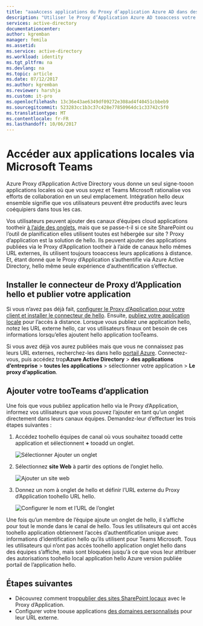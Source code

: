 ```yaml
---
title: "aaaAccess applications du Proxy d’application Azure AD dans des équipes | Documents Microsoft"
description: "Utiliser le Proxy d’Application Azure AD tooaccess votre application sur site via Microsoft Teams."
services: active-directory
documentationcenter: 
author: kgremban
manager: femila
ms.assetid: 
ms.service: active-directory
ms.workload: identity
ms.tgt_pltfrm: na
ms.devlang: na
ms.topic: article
ms.date: 07/12/2017
ms.author: kgremban
ms.reviewer: harshja
ms.custom: it-pro
ms.openlocfilehash: 13c36e43ae6349df09272e308ad4f40451cbbeb9
ms.sourcegitcommit: 523283cc1b3c37c428e77850964dc1c33742c5f0
ms.translationtype: MT
ms.contentlocale: fr-FR
ms.lasthandoff: 10/06/2017
---
```

# <a name="access-your-on-premises-applications-through-microsoft-teams"></a>Accéder aux applications locales via Microsoft Teams

Azure Proxy d’Application Active Directory vous donne un seul signe-tooon applications locales où que vous soyez et Teams Microsoft rationalise vos efforts de collaboration en un seul emplacement. Intégration hello deux ensemble signifie que vos utilisateurs peuvent être productifs avec leurs coéquipiers dans tous les cas. 

Vos utilisateurs peuvent ajouter des canaux d’équipes cloud applications tootheir [à l’aide des onglets](https://support.office.com/article/Video-Using-Tabs-7350a03e-017a-4a00-a6ae-1c9fe8c497b3?ui=en-US&rs=en-US&ad=US), mais que se passe-t-il si ce site SharePoint ou l’outil de planification elles utilisent toutes est hébergée sur site ? Proxy d’application est la solution de hello. Ils peuvent ajouter des applications publiées via le Proxy d’Application tootheir à l’aide de canaux hello mêmes URL externes, ils utilisent toujours tooaccess leurs applications à distance. Et, étant donné que le Proxy d’Application s’authentifie via Azure Active Directory, hello même seule expérience d’authentification s’effectue.


## <a name="install-hello-application-proxy-connector-and-publish-your-app"></a>Installer le connecteur de Proxy d’Application hello et publier votre application

Si vous n’avez pas déjà fait, [configurer le Proxy d’Application pour votre client et installer le connecteur de hello](active-directory-application-proxy-enable.md). Ensuite, [publiez votre application locale](application-proxy-publish-azure-portal.md) pour l’accès à distance. Lorsque vous publiez une application hello, notez les URL externe hello, car vos utilisateurs finaux ont besoin de ces informations lorsqu’elles ajoutent hello application tooTeams.

Si vous avez déjà vos aurez publiées mais que vous ne connaissez pas leurs URL externes, recherchez-les dans hello [portail Azure](https://portal.azure.com). Connectez-vous, puis accédez trop**Azure Active Directory** > **des applications d’entreprise** > **toutes les applications** > sélectionner votre application > **Le proxy d’application**.

## <a name="add-your-app-tooteams"></a>Ajouter votre tooTeams d’application

Une fois que vous publiez application hello via le Proxy d’Application, informez vos utilisateurs que vous pouvez l’ajouter en tant qu’un onglet directement dans leurs canaux équipes. Demandez-leur d’effectuer les trois étapes suivantes :

1. Accédez toohello équipes de canal où vous souhaitez tooadd cette application et sélectionnent  **+**  tooadd un onglet.

   ![Sélectionner Ajouter un onglet](./media/application-proxy-teams/add-tab.png)

2. Sélectionnez **site Web** à partir des options de l’onglet hello.

   ![Ajouter un site web](./media/application-proxy-teams/website.png)

3. Donnez un nom à onglet de hello et définir l’URL externe du Proxy d’Application toohello URL hello. 

   ![Configurer le nom et l’URL de l’onglet](./media/application-proxy-teams/tab-name-url.png)

Une fois qu’un membre de l’équipe ajoute un onglet de hello, il s’affiche pour tout le monde dans le canal de hello. Tous les utilisateurs qui ont accès toohello application obtiennent l’accès d’authentification unique avec informations d’identification hello qu’ils utilisent pour Teams Microsoft. Tous les utilisateurs qui n’ont pas accès toohello application onglet hello dans des équipes s’affiche, mais sont bloquées jusqu'à ce que vous leur attribuer des autorisations toohello local application hello Azure version publiée portail de l’application hello. 

## <a name="next-steps"></a>Étapes suivantes

- Découvrez comment trop[publier des sites SharePoint locaux](application-proxy-enable-remote-access-sharepoint.md) avec le Proxy d’Application.
- Configurer votre toouse applications [des domaines personnalisés](active-directory-application-proxy-custom-domains.md) pour leur URL externe. 
